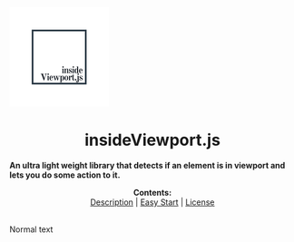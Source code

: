  <img margin-left="auto" margin-right="auto" width="175px" height="175px" src="https://github.com/Islam888/insideViewport.js/blob/master/logo.png">

<h1 align="center">insideViewport.js</h1>
  <b>An ultra light weight library that detects if an element is in viewport and lets you do some action to it.</b>
<p align="center">
  <b>Contents: </b><br>
  <a href="#description">Description</a> |
  <a href="#easy-start">Easy Start</a> |
  <a href="#license">License</a>
  <br><br>

</p>

Normal text
